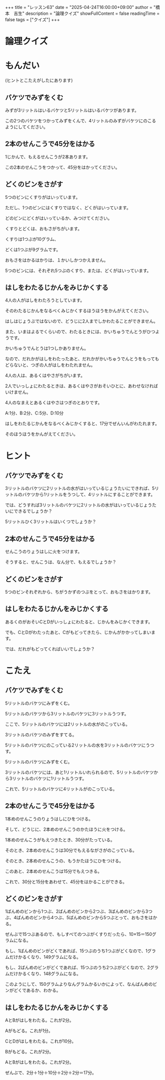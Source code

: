 +++
title = "レッスン63"
date = "2025-04-24T16:00:00+09:00"
author = "橋本　吉生"
description = "論理クイズ"
showFullContent = false
readingTime = false
tags = ["クイズ"]
+++
# 論理クイズ

# もんだい

(ヒントとこたえがしたにあります)

## バケツでみずをくむ

みずが3リットルはいるバケツと5リットルはいるバケツがあります。

この2つのバケツをつかってみずをくんで、4リットルのみずがバケツにのこるようにしてください。

## 2本のせんこうで45分をはかる

1じかんで、もえるせんこうが2本あります。

この2本のせんこうをつかって、45分をはかってください。

## どくのビンをさがす

5つのビンにくすりがはいっています。

ただし、1つのビンにはくすりではなく、どくがはいっています。

どのビンにどくがはいっているか、みつけてください。

くすりとどくは、おもさがちがいます。

くすりは1つぶが10グラム、

どくは1つぶが9グラムです。

おもさをはかるはかりは、１かいしかつかえません。

5つのビンには、それぞれ5つぶのくすり、または、どくがはいっています。

## はしをわたるじかんをみじかくする

4人の人がはしをわたろうとしています。

そのわたるじかんをなるべくみじかくするほうほうをかんがえてください。

はしはじょうぶではないので、どうじに2人までしかわたることができません。

また、いまはよるでくらいので、わたるときには、かいちゅうでんとうがひつようです。

かいちゅうでんとうは1つしかありません。

なので、だれかがはしをわたったあと、だれかがかいちゅうでんとうをもってもどらないと、つぎの人がはしをわたれません。

4人の人は、あるくはやさがちがいます。

2人でいっしょにわたるときは、あるくはやさがおそいひとに、あわせなければいけません。

4人のなまえとあるくはやさはつぎのとおりです。

A:1分、B:2分、C:5分、D:10分

はしをわたるじかんをなるべくみじかくすると、17分でぜんいんがわたれます。

そのほうほうをかんがえてください。

# ヒント

## バケツでみずをくむ

3リットルのバケツに2リットルの水がはいっているじょうたいにできれば、5リットルのバケツから1リットルをうつして、4リットルにすることができます。

では、どうすれば3リットルのバケツに2リットルの水がはいっているじょうたいにできるでしょうか？

5リットルひく3リットルはいくつでしょうか？

## 2本のせんこうで45分をはかる

せんこうのりょうはしに火をつけます。

そうすると、せんこうは、なん分で、もえるでしょうか？

## どくのビンをさがす

5つのビンそれぞれから、ちがうかずのつぶをとって、おもさをはかります。

## はしをわたるじかんをみじかくする

あるくのがおそいCとDがいっしょにわたると、じかんをみじかくできます。

でも、CとDがわたったあと、Cがもどってきたら、じかんがかかってしまいます。

では、だれがもどってくればいいでしょうか？

# こたえ

## バケツでみずをくむ

5リットルのバケツにみずをくむ。

5リットルのバケツから3リットルのバケツに3リットルうつす。

ここで、5リットルのバケツには2リットルの水がのこっている。

3リットルのバケツのみずをすてる。

5リットルのバケツにのこっている2リットルの水を3リットルのバケツにうつす。

5リットルのバケツにみずをくむ。

3リットルのバケツには、あと1リットルいれられるので、5リットルのバケツから3リットルのバケツに1リットルうつす。

これで、5リットルのバケツに4リットルがのこっている。

## 2本のせんこうで45分をはかる

1本めのせんこうのりょうはしにひをつける。

そして、どうじに、2本めのせんこうのかたほうに火をつける。

1本めのせんこうがもえつきたとき、30分がたっている。

そのとき、2本めのせんこうは30分でもえるながさがのこっている。

そのとき、2本めのせんこうの、もうかたほうにひをつける。

このあと、2本めのせんこうは15分でもえつきる。

これで、30分と15分をあわせて、45分をはかることができる。

## どくのビンをさがす

1ばんめのビンから1つぶ、2ばんめのビンから2つぶ、3ばんめのビンから3つぶ、4ばんめのビンから4つぶ、5ばんめのビンから5つぶとって、おもさをはかる。

ぜんぶで15つぶあるので、もしすべてのつぶがくすりだったら、10×15＝150グラムになる。

もし、1ばんめのビンがどくであれば、15つぶのうち1つぶがどくなので、1グラムだけかるくなり、149グラムになる。

もし、2ばんめのビンがどくであれば、15つぶのうち2つぶがどくなので、2グラムだけかるくなり、148グラムになる。

このようにして、150グラムよりなんグラムかるいかによって、なんばんめのビンがどくであるか、わかる。

## はしをわたるじかんをみじかくする

AとBがはしをわたる。これが2分。

Aがもどる。これが1分。

CとDがはしをわたる。これが10分。

Bがもどる。これが2分。

AとBがはしをわたる。これが2分。

ぜんぶで、2分＋1分＋10分＋2分＋2分＝17分。
